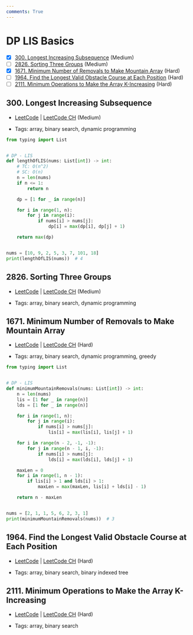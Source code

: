 ```yaml
---
comments: True
---
```


# DP LIS Basics

- [x] [300. Longest Increasing Subsequence](https://leetcode.cn/problems/longest-increasing-subsequence/) (Medium)
- [ ] [2826. Sorting Three Groups](https://leetcode.cn/problems/sorting-three-groups/) (Medium)
- [x] [1671. Minimum Number of Removals to Make Mountain Array](https://leetcode.cn/problems/minimum-number-of-removals-to-make-mountain-array/) (Hard)
- [ ] [1964. Find the Longest Valid Obstacle Course at Each Position](https://leetcode.cn/problems/find-the-longest-valid-obstacle-course-at-each-position/) (Hard)
- [ ] [2111. Minimum Operations to Make the Array K-Increasing](https://leetcode.cn/problems/minimum-operations-to-make-the-array-k-increasing/) (Hard)

## 300. Longest Increasing Subsequence

-   [LeetCode](https://leetcode.com/problems/longest-increasing-subsequence/) | [LeetCode CH](https://leetcode.cn/problems/longest-increasing-subsequence/) (Medium)

-   Tags: array, binary search, dynamic programming

```python title="300. Longest Increasing Subsequence - Python Solution"
from typing import List


# DP - LIS
def lengthOfLIS(nums: List[int]) -> int:
    # TC: O(n^2)
    # SC: O(n)
    n = len(nums)
    if n <= 1:
        return n

    dp = [1 for _ in range(n)]

    for i in range(1, n):
        for j in range(i):
            if nums[i] > nums[j]:
                dp[i] = max(dp[i], dp[j] + 1)

    return max(dp)


nums = [10, 9, 2, 5, 3, 7, 101, 18]
print(lengthOfLIS(nums))  # 4

```

## 2826. Sorting Three Groups

-   [LeetCode](https://leetcode.com/problems/sorting-three-groups/) | [LeetCode CH](https://leetcode.cn/problems/sorting-three-groups/) (Medium)

-   Tags: array, binary search, dynamic programming

## 1671. Minimum Number of Removals to Make Mountain Array

-   [LeetCode](https://leetcode.com/problems/minimum-number-of-removals-to-make-mountain-array/) | [LeetCode CH](https://leetcode.cn/problems/minimum-number-of-removals-to-make-mountain-array/) (Hard)

-   Tags: array, binary search, dynamic programming, greedy

```python title="1671. Minimum Number of Removals to Make Mountain Array - Python Solution"
from typing import List


# DP - LIS
def minimumMountainRemovals(nums: List[int]) -> int:
    n = len(nums)
    lis = [1 for _ in range(n)]
    lds = [1 for _ in range(n)]

    for i in range(1, n):
        for j in range(i):
            if nums[i] > nums[j]:
                lis[i] = max(lis[i], lis[j] + 1)

    for i in range(n - 2, -1, -1):
        for j in range(n - 1, i, -1):
            if nums[i] > nums[j]:
                lds[i] = max(lds[i], lds[j] + 1)

    maxLen = 0
    for i in range(1, n - 1):
        if lis[i] > 1 and lds[i] > 1:
            maxLen = max(maxLen, lis[i] + lds[i] - 1)

    return n - maxLen


nums = [2, 1, 1, 5, 6, 2, 3, 1]
print(minimumMountainRemovals(nums))  # 3

```

## 1964. Find the Longest Valid Obstacle Course at Each Position

-   [LeetCode](https://leetcode.com/problems/find-the-longest-valid-obstacle-course-at-each-position/) | [LeetCode CH](https://leetcode.cn/problems/find-the-longest-valid-obstacle-course-at-each-position/) (Hard)

-   Tags: array, binary search, binary indexed tree

## 2111. Minimum Operations to Make the Array K-Increasing

-   [LeetCode](https://leetcode.com/problems/minimum-operations-to-make-the-array-k-increasing/) | [LeetCode CH](https://leetcode.cn/problems/minimum-operations-to-make-the-array-k-increasing/) (Hard)

-   Tags: array, binary search
